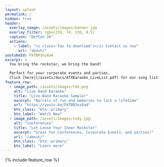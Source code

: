 ```yaml
---
layout: splash
permalink: /
hidden: true
header:
  overlay_image: /assets/images/banner.jpg
  overlay_filter: rgba(233, 74, 230, 0.5)
  caption: "DefCon 26"
  actions:
    - label: "<i class='fas fa-download'></i> Contact us now"
      url: "about/"
youtubeId: FkTBR3nz8a4
excerpt: >
  You bring the rockstar, we bring the band! 

  Perfect for your corporate events and parties.
  Click [here](/assets/docs/ATXKaraoke_LiveList.pdf) for our song listing. 
feature_row:
  - image_path: /assets/images/lbk.png
    alt: "Live Band Karaoke"
    title: "Live Band Karaoke Sampler"
    excerpt: "Barrels of fun and memories to last a lifetime"
    url: "https://youtu.be/FkTBR3nz8a4"
    btn_class: "btn--primary"
    btn_label: "Watch Now"
  - image_path: /assets/images/cody.jpg
    alt: "conferences"
    title: "Let Loose Your Inner Rockstar"
    excerpt: "Great for Conferences, Corporate Events, and parties!"
    url: "/about/"
    btn_class: "btn--primary"
    btn_label: "Learn more"      
---
```


{% include feature_row %}


